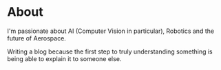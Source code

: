 # About

I'm passionate about AI (Computer Vision in particular), Robotics and the future of Aerospace.

Writing a blog because the first step to truly understanding something is being able to explain it to someone else.
